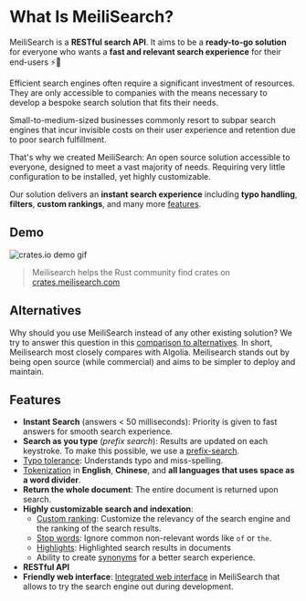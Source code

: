 # What Is MeiliSearch?

MeiliSearch is a **RESTful search API**. It aims to be a **ready-to-go solution** for everyone who wants a **fast and relevant search experience** for their end-users ⚡️🔎

Efficient search engines often require a significant investment of resources. They are only accessible to companies with the means necessary to develop a bespoke search solution that fits their needs.

Small-to-medium-sized businesses commonly resort to subpar search engines that incur invisible costs on their user experience and retention due to poor search fulfillment.

That's why we created MeiliSearch: An open source solution accessible to everyone, designed to meet a vast majority of needs. Requiring very little configuration to be installed, yet highly customizable.

Our solution delivers an **instant search experience** including **typo handling**, **filters**, **custom rankings**, and many more [features](#features).

## Demo

![crates.io demo gif](/crates-io-demo.gif)

> Meilisearch helps the Rust community find crates on [crates.meilisearch.com](https://crates.meilisearch.com)

## Alternatives

Why should you use MeiliSearch instead of any other existing solution? We try to answer this question in this [comparison to alternatives](/resources/comparison_to_alternatives.md). In short, Meilisearch most closely compares with Algolia. Meilisearch stands out by being open source (while commercial) and aims to be simpler to deploy and maintain.

## Features

- **Instant Search** (answers < 50 milliseconds): Priority is given to fast answers for smooth search experience.
- **Search as you type** (_prefix search_): Results are updated on each keystroke. To make this possible, we use a [prefix-search](/guides/advanced_guides/prefix.md#prefix-search).
- [Typo tolerance](/guides/advanced_guides/typotolerance.md#typo-tolerance): Understands typo and miss-spelling.
- [Tokenization](/guides/advanced_guides/tokenization.md) in **English**, **Chinese**, and **all languages that uses space as a word divider**.
- **Return the whole document**: The entire document is returned upon search.
- **Highly customizable search and indexation**:
  - [Custom ranking](/guides/main_concepts/relevancy.md): Customize the relevancy of the search engine and the ranking of the search results.
  - [Stop words](/guides/advanced_guides/stop_words.md): Ignore common non-relevant words like `of` or `the`.
  - [Highlights](/guides/advanced_guides/search_parameters.md#attributes-to-highlight): Highlighted search results in documents
  - Ability to create [synonyms](/guides/advanced_guides/synonyms.md) for a better search experience.
- **RESTful API**
- **Friendly web interface**: [Integrated web interface](/guides/advanced_guides/web_interface.md) in MeiliSearch that allows to try the search engine out during development.
